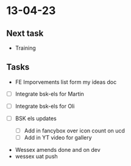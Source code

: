 # 13-04-23

## Next task
- Training

## Tasks
- FE Imporvements list form my ideas doc
- [ ] Integrate bsk-els for Martin
- [ ] Integrate bsk-els for Oli

- [ ] BSK els updates
  - [ ] Add in fancybox over icon count on ucd
  - [ ] Add in YT video for gallery

- Wessex amends done and on dev
- wessex uat push